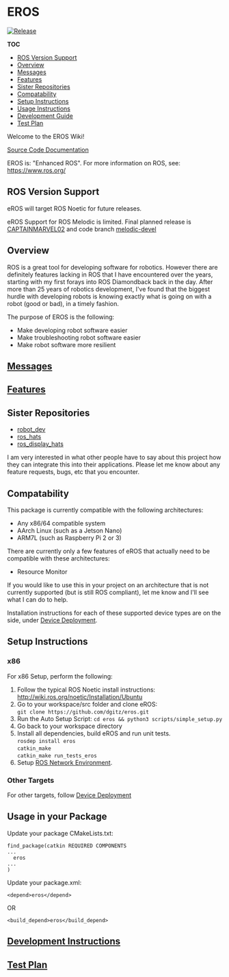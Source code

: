 # EROS
[![Release](https://github.com/dgitz/eros/actions/workflows/Release.yml/badge.svg)](https://github.com/dgitz/eros/actions/workflows/Release.yml)

__TOC__
- [ROS Version Support](#ros-version-support)
- [Overview](#overview)
- [Messages](#messages)
- [Features](#features)
- [Sister Repositories](#sister-repositories)
- [Compatability](#compatability)
- [Setup Instructions](#setup-instructions)
- [Usage Instructions](#usage-in-your-package)
- [Development Guide](#development-guide)
- [Test Plan](#test-plan)

Welcome to the EROS Wiki!


[Source Code Documentation](https://dgitz.github.io/eros/)

EROS is: "Enhanced ROS".  For more information on ROS, see: https://www.ros.org/ 

## ROS Version Support
eROS will target ROS Noetic for future releases.

eROS Support for ROS Melodic is limited.  Final planned release is [CAPTAINMARVEL02](https://github.com/dgitz/eros/releases/tag/CAPTAINMARVEL02) and code branch [melodic-devel](https://github.com/dgitz/eros/tree/melodic-devel)


## Overview

ROS is a great tool for developing software for robotics.  However there are definitely features lacking in ROS that I have encountered over the years, starting with my first forays into ROS Diamondback back in the day.  After more than 25 years of robotics development, I've found that the biggest hurdle with developing robots is knowing exactly what is going on with a robot (good or bad), in a timely fashion.  

The purpose of EROS is the following:

* Make developing robot software easier
* Make troubleshooting robot software easier
* Make robot software more resilient

## [Messages](doc/Messages/Messages.md)

## [Features](doc/Features/Features.md)


## Sister Repositories

  * [robot_dev](https://github.com/dgitz/robot_dev/wiki) 
  * [ros_hats](https://github.com/dgitz/ros_hats/wiki)
  * [ros_display_hats](https://github.com/dgitz/ros_display_hats/wiki)

I am very interested in what other people have to say about this project how they can integrate this into their applications.  Please let me know about any feature requests, bugs, etc that you encounter.  

## Compatability
This package is currently compatible with the following architectures:
* Any x86/64 compatible system
* AArch Linux (such as a Jetson Nano)
* ARM7L (such as Raspberry Pi 2 or 3)

There are currently only a few features of eROS that actually need to be compatible with these architectures:
  * Resource Monitor

If you would like to use this in your project on an architecture that is not currently supported (but is still ROS compliant), let me know and I'll see what I can do to help.

Installation instructions for each of these supported device types are on the side, under [Device Deployment](https://github.com/dgitz/eROS/wiki/Device-Deployment).

## Setup Instructions
### x86
For x86 Setup, perform the following:
1. Follow the typical ROS Noetic install instructions: http://wiki.ros.org/noetic/Installation/Ubuntu
1. Go to your workspace/src folder and clone eROS: \
  `git clone https://github.com/dgitz/eros.git`
1. Run the Auto Setup Script: `cd eros && python3 scripts/simple_setup.py`
1. Go back to your workspace directory
1. Install all dependencies, build eROS and run unit tests.\
  `rosdep install eros`\
  `catkin_make` \
  `catkin_make run_tests_eros`
1. Setup [ROS Network Environment](https://wiki.ros.org/ROS/NetworkSetup).

### Other Targets
For other targets, follow [Device Deployment](doc/Development/DeviceDeployment.md)


## Usage in your Package
Update your package CMakeLists.txt:
```
find_package(catkin REQUIRED COMPONENTS
...
  eros
...
)
```

Update your package.xml:
```
<depend>eros</depend>
```
OR
```
<build_depend>eros</build_depend>
```

## [Development Instructions](doc/Development/DevelopmentInstructions.md)

## [Test Plan](doc/TestPlan/TestPlan.md)